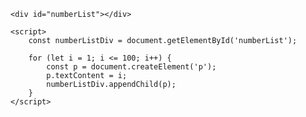 <!DOCTYPE html>
<html lang="en">
<head>
    <meta charset="UTF-8">
    <meta name="viewport" content="width=device-width, initial-scale=1.0">
    <title>Display Numbers</title>
</head>
<body>
    <script src="script.js"></script>
    
    <div id="numberList"></div>

    <script>
        const numberListDiv = document.getElementById('numberList');

        for (let i = 1; i <= 100; i++) {
            const p = document.createElement('p');
            p.textContent = i;
            numberListDiv.appendChild(p);
        }
    </script>
</body>
</html>
